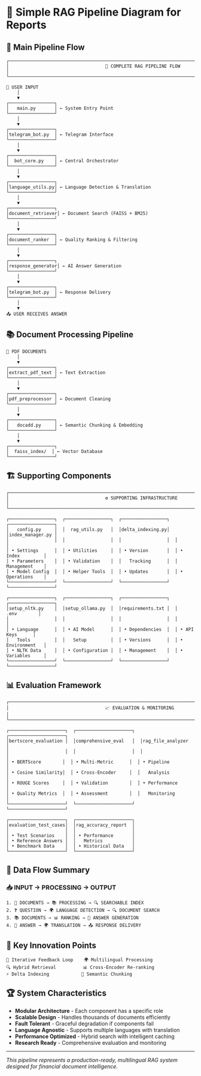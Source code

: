 # 🚀 Simple RAG Pipeline Diagram for Reports

## 🔄 Main Pipeline Flow

```
┌─────────────────────────────────────────────────────────────────────────────────────────────────────────────┐
│                                    🚀 COMPLETE RAG PIPELINE FLOW                                          │
└─────────────────────────────────────────────────────────────────────────────────────────────────────────────┘

📱 USER INPUT
    │
    ▼
┌─────────────────┐
│   main.py       │ ← System Entry Point
└─────────────────┘
    │
    ▼
┌─────────────────┐
│telegram_bot.py  │ ← Telegram Interface
└─────────────────┘
    │
    ▼
┌─────────────────┐
│  bot_core.py    │ ← Central Orchestrator
└─────────────────┘
    │
    ▼
┌─────────────────┐
│language_utils.py│ ← Language Detection & Translation
└─────────────────┘
    │
    ▼
┌─────────────────┐
│document_retriever│ ← Document Search (FAISS + BM25)
└─────────────────┘
    │
    ▼
┌─────────────────┐
│document_ranker  │ ← Quality Ranking & Filtering
└─────────────────┘
    │
    ▼
┌─────────────────┐
│response_generator│ ← AI Answer Generation
└─────────────────┘
    │
    ▼
┌─────────────────┐
│telegram_bot.py  │ ← Response Delivery
└─────────────────┘
    │
    ▼
📤 USER RECEIVES ANSWER
```

## 📚 Document Processing Pipeline

```
📄 PDF DOCUMENTS
    │
    ▼
┌─────────────────┐
│extract_pdf_text │ ← Text Extraction
└─────────────────┘
    │
    ▼
┌─────────────────┐
│pdf_preprocessor │ ← Document Cleaning
└─────────────────┘
    │
    ▼
┌─────────────────┐
│   docadd.py     │ ← Semantic Chunking & Embedding
└─────────────────┘
    │
    ▼
┌─────────────────┐
│  faiss_index/  │ ← Vector Database
└─────────────────┘
```

## 🏗️ Supporting Components

```
┌─────────────────────────────────────────────────────────────────────────────────────────────────────────────┐
│                                    ⚙️ SUPPORTING INFRASTRUCTURE                                          │
└─────────────────────────────────────────────────────────────────────────────────────────────────────────────┘

┌─────────────────┐  ┌─────────────────┐  ┌─────────────────┐  ┌─────────────────┐
│   config.py     │  │  rag_utils.py   │  │delta_indexing.py│  │index_manager.py │
│                 │  │                 │  │                 │  │                 │
│ • Settings      │  │ • Utilities     │  │ • Version       │  │ • Index         │
│ • Parameters    │  │ • Validation    │  │   Tracking      │  │   Management    │
│ • Model Config  │  │ • Helper Tools  │  │ • Updates       │  │ • Operations    │
└─────────────────┘  └─────────────────┘  └─────────────────┘  └─────────────────┘

┌─────────────────┐  ┌─────────────────┐  ┌─────────────────┐  ┌─────────────────┐
│setup_nltk.py    │  │setup_ollama.py  │  │requirements.txt │  │     .env        │
│                 │  │                 │  │                 │  │                 │
│ • Language      │  │ • AI Model      │  │ • Dependencies  │  │ • API Keys      │
│   Tools         │  │   Setup         │  │ • Versions      │  │ • Environment   │
│ • NLTK Data     │  │ • Configuration │  │ • Management    │  │ • Variables     │
└─────────────────┘  └─────────────────┘  └─────────────────┘  └─────────────────┘
```

## 📊 Evaluation Framework

```
┌─────────────────────────────────────────────────────────────────────────────────────────────────────────────┐
│                                    📈 EVALUATION & MONITORING                                            │
└─────────────────────────────────────────────────────────────────────────────────────────────────────────────┘

┌─────────────────────┐  ┌─────────────────────┐  ┌─────────────────────┐
│bertscore_evaluation │  │comprehensive_eval   │  │rag_file_analyzer    │
│                     │  │                     │  │                     │
│ • BERTScore        │  │ • Multi-Metric      │  │ • Pipeline          │
│ • Cosine Similarity│  │ • Cross-Encoder     │  │   Analysis          │
│ • ROUGE Scores     │  │ • Validation        │  │ • Performance       │
│ • Quality Metrics  │  │ • Assessment        │  │   Monitoring        │
└─────────────────────┘  └─────────────────────┘  └─────────────────────┘

┌─────────────────────┐  ┌─────────────────────┐
│evaluation_test_cases│  │rag_accuracy_report  │
│                     │  │                     │
│ • Test Scenarios    │  │ • Performance       │
│ • Reference Answers │  │   Metrics           │
│ • Benchmark Data    │  │ • Historical Data   │
└─────────────────────┘  └─────────────────────┘
```

## 🔄 Data Flow Summary

### **📥 INPUT → PROCESSING → OUTPUT**

```
1. 📄 DOCUMENTS → 📚 PROCESSING → 🔍 SEARCHABLE INDEX
2. ❓ QUESTION → 🌍 LANGUAGE DETECTION → 🔍 DOCUMENT SEARCH
3. 📚 DOCUMENTS → 📊 RANKING → 💬 ANSWER GENERATION
4. 💬 ANSWER → 🌍 TRANSLATION → 📤 RESPONSE DELIVERY
```

## 🎯 Key Innovation Points

```
🔄 Iterative Feedback Loop    🌍 Multilingual Processing
🔍 Hybrid Retrieval          📊 Cross-Encoder Re-ranking
⚡ Delta Indexing            🎯 Semantic Chunking
```

## 🏆 System Characteristics

- **Modular Architecture** - Each component has a specific role
- **Scalable Design** - Handles thousands of documents efficiently  
- **Fault Tolerant** - Graceful degradation if components fail
- **Language Agnostic** - Supports multiple languages with translation
- **Performance Optimized** - Hybrid search with intelligent caching
- **Research Ready** - Comprehensive evaluation and monitoring

---

*This pipeline represents a production-ready, multilingual RAG system designed for financial document intelligence.*
